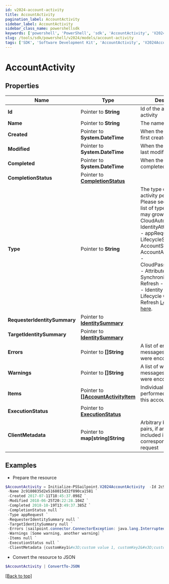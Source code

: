 ```yaml
---
id: v2024-account-activity
title: AccountActivity
pagination_label: AccountActivity
sidebar_label: AccountActivity
sidebar_class_name: powershellsdk
keywords: ['powershell', 'PowerShell', 'sdk', 'AccountActivity', 'V2024AccountActivity'] 
slug: /tools/sdk/powershell/v2024/models/account-activity
tags: ['SDK', 'Software Development Kit', 'AccountActivity', 'V2024AccountActivity']
---
```



# AccountActivity

## Properties

Name | Type | Description | Notes
------------ | ------------- | ------------- | -------------
**Id** |  Pointer to **String** | Id of the account activity | [optional] 
**Name** |  Pointer to **String** | The name of the activity | [optional] 
**Created** |  Pointer to **System.DateTime** | When the activity was first created | [optional] 
**Modified** |  Pointer to **System.DateTime** | When the activity was last modified | [optional] 
**Completed** |  Pointer to **System.DateTime** | When the activity was completed | [optional] 
**CompletionStatus** |  Pointer to [**CompletionStatus**](completion-status) |  | [optional] 
**Type** |  Pointer to **String** | The type of action the activity performed.  Please see the following list of types.  This list may grow over time.  - CloudAutomated - IdentityAttributeUpdate - appRequest - LifecycleStateChange - AccountStateUpdate - AccountAttributeUpdate - CloudPasswordRequest - Attribute Synchronization Refresh - Certification - Identity Refresh - Lifecycle Change Refresh   [Learn more here](https://documentation.sailpoint.com/saas/help/search/searchable-fields.html#searching-account-activity-data).  | [optional] 
**RequesterIdentitySummary** |  Pointer to [**IdentitySummary**](identity-summary) |  | [optional] 
**TargetIdentitySummary** |  Pointer to [**IdentitySummary**](identity-summary) |  | [optional] 
**Errors** |  Pointer to **[]String** | A list of error messages, if any, that were encountered. | [optional] 
**Warnings** |  Pointer to **[]String** | A list of warning messages, if any, that were encountered. | [optional] 
**Items** |  Pointer to [**[]AccountActivityItem**](account-activity-item) | Individual actions performed as part of this account activity | [optional] 
**ExecutionStatus** |  Pointer to [**ExecutionStatus**](execution-status) |  | [optional] 
**ClientMetadata** |  Pointer to **map[string]String** | Arbitrary key-value pairs, if any were included in the corresponding access request | [optional] 

## Examples

- Prepare the resource
```powershell
$AccountActivity = Initialize-PSSailpoint.V2024AccountActivity  -Id 2c9180835d2e5168015d32f890ca1581 `
 -Name 2c9180835d2e5168015d32f890ca1581 `
 -Created 2017-07-11T18:45:37.098Z `
 -Modified 2018-06-25T20:22:28.104Z `
 -Completed 2018-10-19T13:49:37.385Z `
 -CompletionStatus null `
 -Type appRequest `
 -RequesterIdentitySummary null `
 -TargetIdentitySummary null `
 -Errors [sailpoint.connector.ConnectorException: java.lang.InterruptedException: Timeout waiting for response to message 0 from client 57a4ab97-ab3f-4aef-9fe2-0eaf15c73d26 after 60 seconds.] `
 -Warnings [Some warning, another warning] `
 -Items null `
 -ExecutionStatus null `
 -ClientMetadata {customKey1&#x3D;custom value 1, customKey2&#x3D;custom value 2}
```

- Convert the resource to JSON
```powershell
$AccountActivity | ConvertTo-JSON
```


[[Back to top]](#) 

